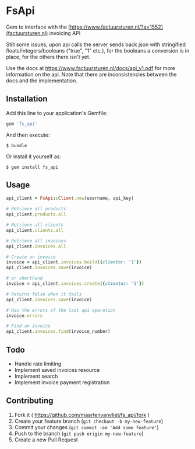 # FsApi

Gem to interface with the [https://www.factuursturen.nl/?a=1552](factuursturen.nl)
invoicing API

Still some issues, upon api calls the server sends back json with stringified
floats/integers/booleans ("true", "1" etc.), for the booleans a conversion is
in place, for the others there isn't yet.

Use the docs at https://www.factuursturen.nl/docs/api_v1.pdf for more information
on the api. Note that there are inconsistencies between the docs and the
implementation.


## Installation

Add this line to your application's Gemfile:

```ruby
gem 'fs_api'
```

And then execute:

    $ bundle

Or install it yourself as:

    $ gem install fs_api

## Usage

```ruby
api_client = FsApi::Client.new(username, api_key)

# Retrieve all products
api_client.products.all

# Retrieve all clients
api_client.clients.all

# Retrieve all invoices
api_client.invoices.all

# Create an invoice
invoice = api_client.invoices.build({clientnr: '1'})
api_client.invoices.save(invoice)

# or shorthand
invoice = api_client.invoices.create({clientnr: '1'})

# Returns false when it fails
api_client.invoices.save(invoice)

# Has the errors of the last api operation
invoice.errors

# Find an invoice
api_client.invoices.find(invoice_number)

```

## Todo
* Handle rate limiting
* Implement saved invoices resource
* Implement search
* Implement invoice payment registration

## Contributing

1. Fork it ( https://github.com/maartenvanvliet/fs_api/fork )
2. Create your feature branch (`git checkout -b my-new-feature`)
3. Commit your changes (`git commit -am 'Add some feature'`)
4. Push to the branch (`git push origin my-new-feature`)
5. Create a new Pull Request
